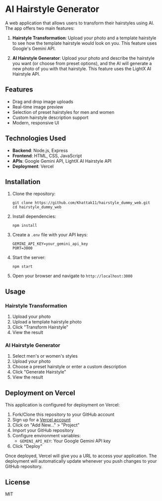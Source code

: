 # AI Hairstyle Generator

A web application that allows users to transform their hairstyles using AI. The app offers two main features:

1. **Hairstyle Transformation**: Upload your photo and a template hairstyle to see how the template hairstyle would look on you. This feature uses Google's Gemini API.

2. **AI Hairstyle Generator**: Upload your photo and describe the hairstyle you want (or choose from preset options), and the AI will generate a new photo of you with that hairstyle. This feature uses the LightX AI Hairstyle API.

## Features

- Drag and drop image uploads
- Real-time image preview
- Selection of preset hairstyles for men and women
- Custom hairstyle description support
- Modern, responsive UI

## Technologies Used

- **Backend**: Node.js, Express
- **Frontend**: HTML, CSS, JavaScript
- **APIs**: Google Gemini API, LightX AI Hairstyle API
- **Deployment**: Vercel

## Installation

1. Clone the repository:
   ```
   git clone https://github.com/Khattak11/hairstyle_dummy_web.git
   cd hairstyle_dummy_web
   ```

2. Install dependencies:
   ```
   npm install
   ```

3. Create a `.env` file with your API keys:
   ```
   GEMINI_API_KEY=your_gemini_api_key
   PORT=3000
   ```

4. Start the server:
   ```
   npm start
   ```

5. Open your browser and navigate to `http://localhost:3000`

## Usage

### Hairstyle Transformation
1. Upload your photo
2. Upload a template hairstyle photo
3. Click "Transform Hairstyle"
4. View the result

### AI Hairstyle Generator
1. Select men's or women's styles
2. Upload your photo
3. Choose a preset hairstyle or enter a custom description
4. Click "Generate Hairstyle"
5. View the result

## Deployment on Vercel

This application is configured for deployment on Vercel:

1. Fork/Clone this repository to your GitHub account
2. Sign up for a [Vercel account](https://vercel.com)
3. Click on "Add New..." > "Project"
4. Import your GitHub repository
5. Configure environment variables:
   - `GEMINI_API_KEY`: Your Google Gemini API key
6. Click "Deploy"

Once deployed, Vercel will give you a URL to access your application. The deployment will automatically update whenever you push changes to your GitHub repository.

## License

MIT 